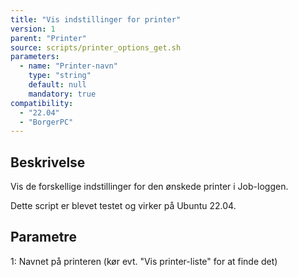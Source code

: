 ```yaml
---
title: "Vis indstillinger for printer"
version: 1
parent: "Printer"
source: scripts/printer_options_get.sh
parameters:
  - name: "Printer-navn"
    type: "string"
    default: null
    mandatory: true
compatibility:  
  - "22.04"
  - "BorgerPC"
---
```


## Beskrivelse
Vis de forskellige indstillinger for den ønskede printer i Job-loggen.

Dette script er blevet testet og virker på Ubuntu 22.04.

## Parametre
1: Navnet på printeren (kør evt. "Vis printer-liste" for at finde det)

